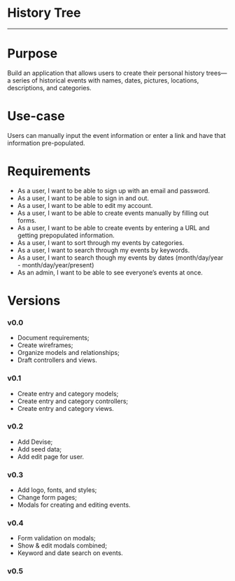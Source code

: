 # History Tree
------

# Purpose

Build an application that allows users to create their personal history trees—a series of historical events with names, dates, pictures, locations, descriptions, and categories.

# Use-case

Users can manually input the event information or enter a link and have that information pre-populated.

# Requirements

* As a user, I want to be able to sign up with an email and password.
* As a user, I want to be able to sign in and out.
* As a user, I want to be able to edit my account.
* As a user, I want to be able to create events manually by filling out forms.
* As a user, I want to be able to create events by entering a URL and getting prepopulated information.
* As a user, I want to sort through my events by categories.
* As a user, I want to search through my events by keywords.
* As a user, I want to search though my events by dates (month/day/year - month/day/year/present)
* As an admin, I want to be able to see everyone’s events at once.

# Versions

### v0.0

* Document requirements;
* Create wireframes;
* Organize models and relationships;
* Draft controllers and views.

### v0.1

* Create entry and category models;
* Create entry and category controllers;
* Create entry and category views.

### v0.2

* Add Devise;
* Add seed data;
* Add edit page for user.

### v0.3

* Add logo, fonts, and styles;
* Change form pages;
* Modals for creating and editing events.

### v0.4

* Form validation on modals;
* Show & edit modals combined;
* Keyword and date search on events.

### v0.5

